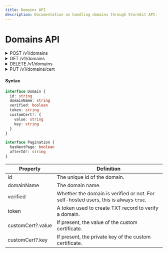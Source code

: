 ```yaml
---
title: Domains API
description: Documentation on handling domains through Stormkit API.
---
```


# Domains API

<details>

<summary>
  <span>POST </span><span>/v1/domains</span>
</summary>

Add a domain.

```typescript
interface Request {
  domain: string
}

interface Response {
  domainId: string
  token: string
}
```

```bash
# Example

curl -X POST \
     -H 'Authorization: <api_key>' \
     -H 'Content-Type: application/javascript' \
     'https://api.stormkit.io/v1/domains' \
     -d '{ "domain": "example.org" }'
```

```json
{
  "domainId": "18914",
  "token": "AiX8xKhrGvsnwTTvT7yoxUFlTYzjn3bm"
}
```

Successful responses return the newly created domain id and a token to start the verification process.

</details>

<details>

<summary>
  <span>GET </span><span>/v1/domains</span>
</summary>

Return domains attached to an environment.

```typescript
interface QueryString {
  afterId?: string
  verified?: "true"
}

interface Response {
  domains: []Domain
  pagination: Pagination
}
```

```bash
# Example

curl -X GET \
     -H 'Authorization: <api_key>' \
     -H 'Content-Type: application/javascript' \
     'https://api.stormkit.io/v1/domains'
```

```json
{
  "domains": [
    {
      "id": "18914",
      "domainName": "exmaple.org",
      "verified": false,
      "token": "AiX8xKhrGvsnwTTvT7yoxUFlTYzjn3bm"
    }
  ],
  "pagination": {
    "hasNextPage": false
  }
}
```

To filter domains by verification status, you can use the `verified` querystring parameter.

To paginate results, you can specify the `afterId` querystring parameter. This value is returned in the first `GET` request.

</details>

<details>

<summary>
  <span>DELETE </span><span>/v1/domains</span>
</summary>

Delete a Domain by it's id.

```typescript
interface QueryString {
  id: string
}

interface Response {
  ok: boolean
}
```

```bash
# Example

curl -X PUT \
     -H 'Authorization: <api_key>' \
     -H 'Content-Type: application/javascript' \
     'https://api.stormkit.io/v1/domains?id=1501'
```

</details>

<details>

<summary>
  <span>PUT </span><span>/v1/domains/cert</span>
</summary>

Update the custom certificate of a domain.

- The `certKey` is the private key in PEM format.
- The `certValue` is the certificate value in PEM format.

You can use `openssl` to generate PEM files from `crt`:

```
openssl x509 -in example_org.crt -out example_org.pem -outform PEM
```

```typescript
interface Request {
  domainId: string
  certKey: string
  certValue: string
}

interface Response {
  ok: boolean
}
```

```bash
# Example

curl -X POST \
     -H 'Authorization: <api_key>' \
     -H 'Content-Type: application/javascript' \
     'https://api.stormkit.io/v1/domains' \
     -d '{ "domainId": "2500", "certValue": "-----BEGIN CERTIFICATE-----", "certKey": "-----BEGIN PRIVATE KEY-----" }'
```

```json
{
  "ok": true
}
```

</details>

#### Syntax

```typescript
interface Domain {
  id: string
  domainName: string
  verified: boolean
  token: string
  customCert?: {
    value: string
    key: string
  }
}

interface Pagination {
  hasNextPage: boolean
  afterId?: string
}
```

| Property          | Definition                                                                           |
| ----------------- | ------------------------------------------------------------------------------------ |
| id                | The unique id of the domain.                                                         |
| domainName        | The domain name.                                                                     |
| verified          | Whether the domain is verified or not. For self-hosted users, this is always `true`. |
| token             | A token used to create TXT record to verify a domain.                                |
| customCert?.value | If present, the value of the custom certificate.                                     |
| customCert?.key   | If present, the private key of the custom certificate.                               |
